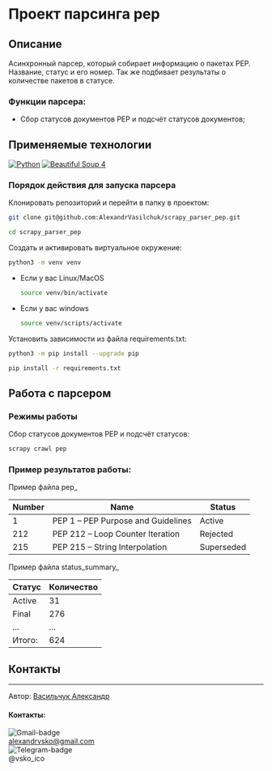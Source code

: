 # Проект парсинга pep

## Описание
Асинхронный парсер, который собирает информацию о пакетах PEP. 
Название, статус и его номер. 
Так же подбивает результаты о количестве пакетов в статусе.

### Функции парсера:

* Сбор статусов документов PEP и подсчёт статусов документов;


## Применяемые технологии

[![Python](https://img.shields.io/badge/Python-3.9-blue?style=flat-square&logo=Python&logoColor=3776AB&labelColor=d0d0d0)](https://www.python.org/)
[![Beautiful Soup 4](https://img.shields.io/badge/BeautifulSoup-4.9.3-blue?style=flat-square&labelColor=d0d0d0)](https://beautiful-soup-4.readthedocs.io)

### Порядок действия для запуска парсера

Клонировать репозиторий и перейти в папку в проектом:

```bash
git clone git@github.com:AlexandrVasilchuk/scrapy_parser_pep.git
```

```bash
cd scrapy_parser_pep
```

Создать и активировать виртуальное окружение:

```bash
python3 -m venv venv
```

* Если у вас Linux/MacOS

    ```bash
    source venv/bin/activate
    ```

* Если у вас windows

    ```bash
    source venv/scripts/activate
    ```

Установить зависимости из файла requirements.txt:

```bash
python3 -m pip install --upgrade pip
```

```bash
pip install -r requirements.txt
```

## Работа с парсером

### Режимы работы
Сбор статусов документов PEP и подсчёт статусов:
```bash
scrapy crawl pep
```

### Пример результатов работы:
Пример файла pep_

| Number | Name                               | Status     |
|--------|------------------------------------|------------|
| 1      | PEP 1 – PEP Purpose and Guidelines | Active     |
| 212    | PEP 212 – Loop Counter Iteration   | Rejected   |
| 215    | PEP 215 – String Interpolation     | Superseded |

Пример файла status_summary_

| Статус | Количество |
|--------|------------|
| Active | 31         |
| Final  | 276        |
| ...    | ...        |
| Итого: | 624        |
## Контакты
___
Автор:
[Васильчук Александр](https://github.com/AlexandrVasilchuk/)



#### Контакты:
![Gmail-badge](https://img.shields.io/badge/Gmail-D14836?style=for-the-badge&logo=gmail&logoColor=white)  
alexandrvsko@gmail.com  
![Telegram-badge](https://img.shields.io/badge/Telegram-2CA5E0?style=for-the-badge&logo=telegram&logoColor=white)  
@vsko_ico